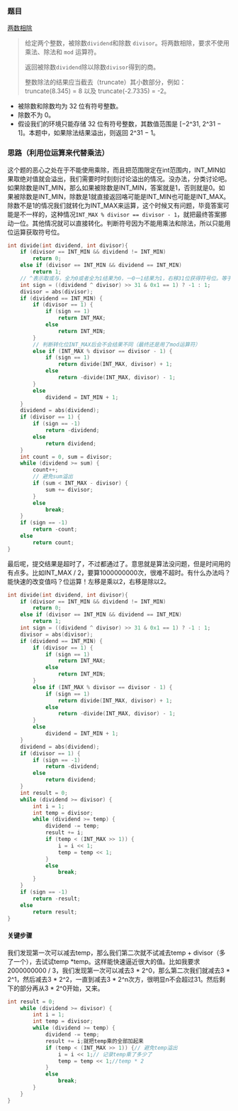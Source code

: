 ### 题目

[两数相除](https://leetcode-cn.com/problems/divide-two-integers/)

>给定两个整数，被除数` dividend `和除数 `divisor`。将两数相除，要求不使用乘法、除法和 `mod` 运算符。
>
>返回被除数` dividend `除以除数` divisor `得到的商。
>
>整数除法的结果应当截去（truncate）其小数部分，例如：truncate(8.345) = 8 以及 truncate(-2.7335) = -2。

* 被除数和除数均为 32 位有符号整数。
* 除数不为 0。
* 假设我们的环境只能存储 32 位有符号整数，其数值范围是 [−2^31,  2^31 − 1]。本题中，如果除法结果溢出，则返回 2^31 − 1。

### 思路（利用位运算来代替乘法）

这个题的恶心之处在于不能使用乘除，而且把范围限定在int范围内，INT_MIN如果取绝对值就会溢出，我们需要时时刻刻讨论溢出的情况。没办法，分类讨论吧。如果除数是INT_MIN，那么如果被除数是INT_MIN，答案就是1，否则就是0。如果被除数是INT_MIN，除数是1就直接返回咯可能是INT_MIN也可能是INT_MAX。除数不是1的情况我们就转化为INT_MAX来运算，这个时候又有问题，毕竟答案可能是不一样的，这种情况`INT_MAX % divisor == divisor - 1`，就把最终答案挪动一位。其他情况就可以直接转化。判断符号因为不能用乘法和除法，所以只能用位运算获取符号位。

```c
int divide(int dividend, int divisor){
    if (divisor == INT_MIN && dividend != INT_MIN)
        return 0;
    else if (divisor == INT_MIN && dividend == INT_MIN)
        return 1;
    // ^表示取或与，全为0或者全为1结果为0，一0一1结果为1，右移31位获得符号位。等于1，符号相反，sign = -1；等于0，符号相同，sign = 1；
    int sign = ((dividend ^ divisor) >> 31 & 0x1 == 1) ? -1 : 1;
    divisor = abs(divisor);
    if (dividend == INT_MIN) {
        if (divisor == 1) {
            if (sign == 1)
                return INT_MAX;
            else
                return INT_MIN;
        }
        // 判断转化位INT_MAX后会不会结果不同（最终还是用了mod运算符）
        else if (INT_MAX % divisor == divisor - 1) {
            if (sign == 1)
                return divide(INT_MAX, divisor) + 1;
            else
                return -divide(INT_MAX, divisor) - 1;
        }
        else 
            dividend = INT_MIN + 1;
    }
    dividend = abs(dividend);
    if (divisor == 1) {
        if (sign == -1)
            return -dividend;
        else 
            return dividend;
    }
    int count = 0, sum = divisor;
    while (dividend >= sum) {
        count++;
        // 避免sum溢出
        if (sum < INT_MAX - divisor) {
            sum += divisor;
        }
        else
            break;
    }
    if (sign == -1)
        return -count;
    else
        return count;
}
```

最后呢，提交结果是超时了，不过都通过了。意思就是算法没问题，但是时间用的有点多。比如INT_MAX / 2，要算1000000000次，很难不超时。有什么办法吗？能快速的改变值吗？位运算！左移是乘以2，右移是除以2。

```c
int divide(int dividend, int divisor){
    if (divisor == INT_MIN && dividend != INT_MIN)
        return 0;
    else if (divisor == INT_MIN && dividend == INT_MIN)
        return 1;
    int sign = ((dividend ^ divisor) >> 31 & 0x1 == 1) ? -1 : 1;
    divisor = abs(divisor);
    if (dividend == INT_MIN) {
        if (divisor == 1) {
            if (sign == 1)
                return INT_MAX;
            else
                return INT_MIN;
        }
        else if (INT_MAX % divisor == divisor - 1) {
            if (sign == 1)
                return divide(INT_MAX, divisor) + 1;
            else
                return -divide(INT_MAX, divisor) - 1;
        }
        else 
            dividend = INT_MIN + 1;
    }
    dividend = abs(dividend);
    if (divisor == 1) {
        if (sign == -1)
            return -dividend;
        else 
            return dividend;
    }
    int result = 0;
    while (dividend >= divisor) {
        int i = 1;
        int temp = divisor;
        while (dividend >= temp) {
            dividend -= temp;
            result += i;
            if (temp < (INT_MAX >> 1)) {
                i = i << 1;
                temp = temp << 1;
            }
            else 
                break;
        }
    }
    if (sign == -1)
        return -result;
    else
        return result;
}
```

#### 关键步骤

我们发现第一次可以减去temp，那么我们第二次就不试减去temp + divisor（多了一个），去试试temp *temp。这样能快速逼近很大的值。比如我要求2000000000 / 3，我们发现第一次可以减去3 * 2^0，那么第二次我们就减去3 * 2^1，然后减去3 * 2^2，一直到减去3 * 2^n次方，很明显n不会超过31。然后剩下的部分再从3 * 2^0开始，又来。

```c
int result = 0;
    while (dividend >= divisor) {
        int i = 1;
        int temp = divisor;
        while (dividend >= temp) {
            dividend -= temp;
            result += i;就把temp乘的全部加起来
            if (temp < (INT_MAX >> 1)) {// 避免temp溢出
                i = i << 1;// 记录temp乘了多少了
                temp = temp << 1;//temp * 2
            }
            else 
                break;
        }
    }
}
```

